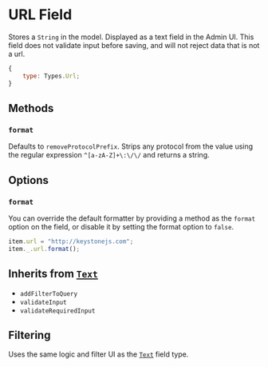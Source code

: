# URL Field

Stores a `String` in the model.
Displayed as a text field in the Admin UI.
This field does not validate input before saving, and will not reject data that is not a url.

```js
{
	type: Types.Url;
}
```

## Methods

### `format`

Defaults to `removeProtocolPrefix`. Strips any protocol from the value using the regular expression `^[a-zA-Z]+\:\/\/` and returns a string.

## Options

### `format`

You can override the default formatter by providing a method as the `format` option on the field, or disable it by setting the format option to `false`.

```js
item.url = "http://keystonejs.com";
item._.url.format();
```

## Inherits from [`Text`](../text)

- `addFilterToQuery`
- `validateInput`
- `validateRequiredInput`

## Filtering

Uses the same logic and filter UI as the [`Text`](../text) field type.
